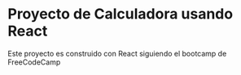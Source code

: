 # Proyecto de Calculadora usando React

Este proyecto es construido con React siguiendo el bootcamp de FreeCodeCamp
